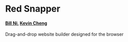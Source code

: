 # Red Snapper
#### [Bill Ni](mailto:nib@rpi.edu), [Kevin Cheng](mailto:chengk5@rpi.edu)
Drag-and-drop website builder designed for the browser
